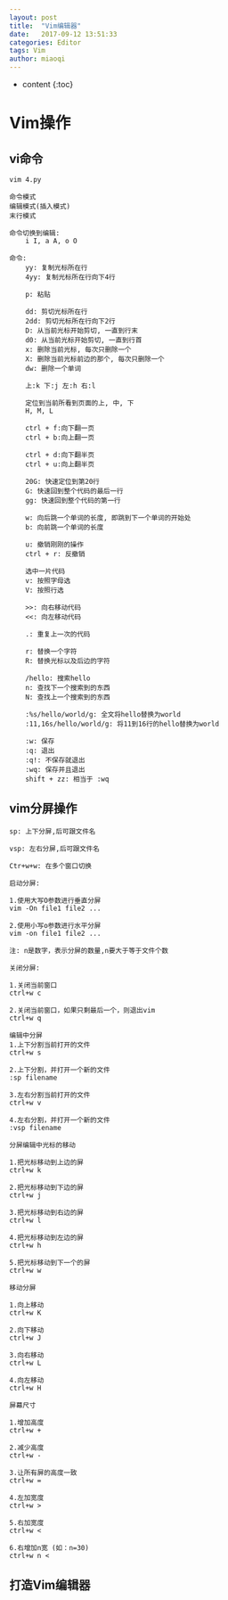 ```yaml
---
layout: post
title:  "Vim编辑器"
date:   2017-09-12 13:51:33
categories: Editor
tags: Vim
author: miaoqi
---
```


* content
{:toc}

# Vim操作                       

## vi命令

    vim 4.py
    
    命令模式
    编辑模式(插入模式)
    末行模式
    
    命令切换到编辑:
        i I, a A, o O
    
    命令:
        yy: 复制光标所在行
        4yy: 复制光标所在行向下4行
        
        p: 粘贴
        
        dd: 剪切光标所在行
        2dd: 剪切光标所在行向下2行
        D: 从当前光标开始剪切, 一直到行末
        d0: 从当前光标开始剪切, 一直到行首
        x: 删除当前光标, 每次只删除一个
        X: 删除当前光标前边的那个, 每次只删除一个
        dw: 删除一个单词
        
        上:k 下:j 左:h 右:l
        
        定位到当前所看到页面的上, 中, 下
        H, M, L
        
        ctrl + f:向下翻一页
        ctrl + b:向上翻一页
        
        ctrl + d:向下翻半页
        ctrl + u:向上翻半页
        
        20G: 快速定位到第20行
        G: 快速回到整个代码的最后一行
        gg: 快速回到整个代码的第一行
        
        w: 向后跳一个单词的长度, 即跳到下一个单词的开始处
        b: 向前跳一个单词的长度
        
        u: 撤销刚刚的操作
        ctrl + r: 反撤销
        
        选中一片代码
        v: 按照字母选
        V: 按照行选
        
        >>: 向右移动代码
        <<: 向左移动代码
        
        .: 重复上一次的代码
        
        r: 替换一个字符
        R: 替换光标以及后边的字符
        
        /hello: 搜索hello
        n: 查找下一个搜索到的东西
        N: 查找上一个搜索到的东西
        
        :%s/hello/world/g: 全文将hello替换为world
        :11,16s/hello/world/g: 将11到16行的hello替换为world
        
        :w: 保存
        :q: 退出
        :q!: 不保存就退出
        :wq: 保存并且退出
        shift + zz: 相当于 :wq
        
## vim分屏操作
    
    sp: 上下分屏,后可跟文件名 
    
    vsp: 左右分屏,后可跟文件名
    
    Ctr+w+w: 在多个窗口切换
    
    启动分屏:
    
    1.使用大写O参数进行垂直分屏
    vim -On file1 file2 ...
    
    2.使用小写o参数进行水平分屏
    vim -on file1 file2 ...
    
    注: n是数字，表示分屏的数量,n要大于等于文件个数
    
    关闭分屏:
    
    1.关闭当前窗口
    ctrl+w c
    
    2.关闭当前窗口，如果只剩最后一个，则退出vim
    ctrl+w q
    
    编辑中分屏
    1.上下分割当前打开的文件
    ctrl+w s
    
    2.上下分割，并打开一个新的文件
    :sp filename
    
    3.左右分割当前打开的文件
    ctrl+w v
    
    4.左右分割，并打开一个新的文件
    :vsp filename
    
    分屏编辑中光标的移动
    
    1.把光标移动到上边的屏
    ctrl+w k
    
    2.把光标移动到下边的屏
    ctrl+w j
    
    3.把光标移动到右边的屏
    ctrl+w l
    
    4.把光标移动到左边的屏
    ctrl+w h
    
    5.把光标移动到下一个的屏
    ctrl+w w
    
    移动分屏
    
    1.向上移动
    ctrl+w K
    
    2.向下移动
    ctrl+w J
    
    3.向右移动
    ctrl+w L
    
    4.向左移动
    ctrl+w H
    
    屏幕尺寸
    
    1.增加高度
    ctrl+w +
    
    2.减少高度
    ctrl+w -
    
    3.让所有屏的高度一致
    ctrl+w =
    
    4.左加宽度
    ctrl+w >
    
    5.右加宽度
    ctrl+w <
    
    6.右增加n宽 (如：n=30)
    ctrl+w n <

## 打造Vim编辑器
        
        
    
    
    
    
    
    
    
    
    
    
    
    
    
    
    
    
    
    
    
    
    
    
    
    
    
    
    
    
    
    
    